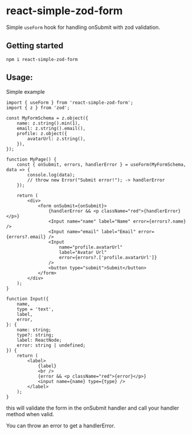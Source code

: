 # react-simple-zod-form

Simple `useForm` hook for handling onSubmit with zod validation.

## Getting started

`npm i react-simple-zod-form`

## Usage:

Simple example

```tsx
import { useForm } from 'react-simple-zod-form';
import { z } from 'zod';

const MyFormSchema = z.object({
	name: z.string().min(1),
	email: z.string().email(),
	profile: z.object({
		avatarUrl: z.string(),
	}),
});

function MyPage() {
	const { onSubmit, errors, handlerError } = useForm(MyFormSchema, data => {
		console.log(data);
		// throw new Error("Submit error!"); -> handlerError
	});

	return (
		<div>
			<form onSubmit={onSubmit}>
				{handlerError && <p className="red">{handlerError}</p>}
				<Input name="name" label="Name" error={errors?.name} />
				<Input name="email" label="Email" error={errors?.email} />
				<Input
					name="profile.avatarUrl"
					label="Avatar Url"
					error={errors?.['profile.avatarUrl']}
				/>
				<button type="submit">Submit</button>
			</form>
		</div>
	);
}

function Input({
	name,
	type = 'text',
	label,
	error,
}: {
	name: string;
	type?: string;
	label: ReactNode;
	error: string | undefined;
}) {
	return (
		<label>
			{label}
			<br />
			{error && <p className="red">{error}</p>}
			<input name={name} type={type} />
		</label>
	);
}
```

this will validate the form in the onSubmit handler and call your handler method when valid.

You can throw an error to get a handlerError.
